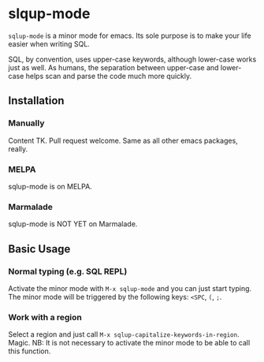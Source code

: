 # slqup-mode

`sqlup-mode` is a minor mode for emacs. Its sole purpose is to make your life easier when writing SQL.

SQL, by convention, uses upper-case keywords, although lower-case works just as well. As humans, the separation between upper-case and lower-case helps scan and parse the code much more quickly.

## Installation

### Manually

Content TK. Pull request welcome. Same as all other emacs packages, really.

### MELPA

sqlup-mode is on MELPA.

### Marmalade

sqlup-mode is NOT YET on Marmalade.

## Basic Usage

### Normal typing (e.g. SQL REPL)
Activate the minor mode with `M-x sqlup-mode` and you can just start typing. The minor mode will be triggered by the following keys: `<SPC`, `(`, `;`.

### Work with a region
Select a region and just call `M-x sqlup-capitalize-keywords-in-region`. Magic.
NB: It is not necessary to activate the minor mode to be able to call this function.
